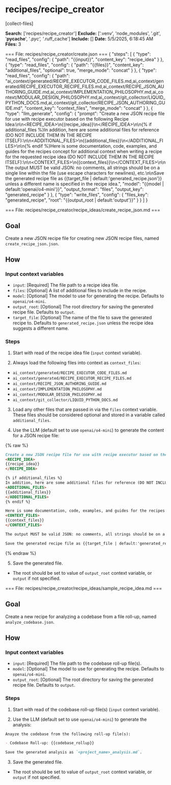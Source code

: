 # recipes/recipe_creator

[collect-files]

**Search:** ['recipes/recipe_creator']
**Exclude:** ['.venv', 'node_modules', '.git', '__pycache__', '*.pyc', '*.ruff_cache']
**Include:** []
**Date:** 5/5/2025, 6:18:45 AM
**Files:** 3

=== File: recipes/recipe_creator/create.json ===
{
  "steps": [
    {
      "type": "read_files",
      "config": {
        "path": "{{input}}",
        "content_key": "recipe_idea"
      }
    },
    {
      "type": "read_files",
      "config": {
        "path": "{{files}}",
        "content_key": "additional_files",
        "optional": true,
        "merge_mode": "concat"
      }
    },
    {
      "type": "read_files",
      "config": {
        "path": "ai_context/generated/RECIPE_EXECUTOR_CODE_FILES.md,ai_context/generated/RECIPE_EXECUTOR_RECIPE_FILES.md,ai_context/RECIPE_JSON_AUTHORING_GUIDE.md,ai_context/IMPLEMENTATION_PHILOSOPHY.md,ai_context/MODULAR_DESIGN_PHILOSOPHY.md,ai_context/git_collector/LIQUID_PYTHON_DOCS.md,ai_context/git_collector/RECIPE_JSON_AUTHORING_GUIDE.md",
        "content_key": "context_files",
        "merge_mode": "concat"
      }
    },
    {
      "type": "llm_generate",
      "config": {
        "prompt": "Create a new JSON recipe file for use with recipe executor based on the following Recipe Idea:\n\n<RECIPE_IDEA>\n{{recipe_idea}}\n</RECIPE_IDEA>\n\n{% if additional_files %}In addition, here are some additional files for reference (DO NOT INCLUDE THEM IN THE RECIPE ITSELF):\n\n<ADDITIONAL_FILES>\n{{additional_files}}\n</ADDITIONAL_FILES>\n\n{% endif %}Here is some documentation, code, examples, and guides for the recipes concept for additional context when writing a recipe for the requested recipe idea (DO NOT INCLUDE THEM IN THE RECIPE ITSELF):\n\n<CONTEXT_FILES>\n{{context_files}}\n</CONTEXT_FILES>\n\nThe output MUST be valid JSON: no comments, all strings should be on a single line within the file (use escape characters for newlines), etc.\n\nSave the generated recipe file as {{target_file | default:'generated_recipe.json'}} unless a different name is specified in the recipe idea.",
        "model": "{{model | default:'openai/o4-mini'}}",
        "output_format": "files",
        "output_key": "generated_recipe"
      }
    },
    {
      "type": "write_files",
      "config": {
        "files_key": "generated_recipe",
        "root": "{{output_root | default:'output'}}"
      }
    }
  ]
}


=== File: recipes/recipe_creator/recipe_ideas/create_recipe_json.md ===
## Goal

Create a new JSON recipe file for creating new JSON recipe files, named `create_recipe_json.json`.

## How

### Input context variables

- `input`: [Required] The file path to a recipe idea file.
- `files`: [Optional] A list of additional files to include in the recipe.
- `model`: [Optional] The model to use for generating the recipe. Defaults to `openai/o4-mini`.
- `output_root`: [Optional] The root directory for saving the generated recipe file. Defaults to `output`.
- `target_file`: [Optional] The name of the file to save the generated recipe to. Defaults to `generated_recipe.json` unless the recipe idea suggests a different name.

### Steps

1. Start with read of the recipe idea file (`input` context variable).

2. Always load the following files into context as `context_files`:

- `ai_context/generated/RECIPE_EXECUTOR_CODE_FILES.md`
- `ai_context/generated/RECIPE_EXECUTOR_RECIPE_FILES.md`
- `ai_context/RECIPE_JSON_AUTHORING_GUIDE.md`
- `ai_context/IMPLEMENTATION_PHILOSOPHY.md`
- `ai_context/MODULAR_DESIGN_PHILOSOPHY.md`
- `ai_context/git_collector/LIQUID_PYTHON_DOCS.md`

3. Load any other files that are passed in via the `files` context variable. These files should be considered optional and stored in a variable called `additional_files`.

4. Use the LLM (default set to use `openai/o4-mini`) to generate the content for a JSON recipe file:

{% raw %}

```markdown
Create a new JSON recipe file for use with recipe executor based on the following Recipe Idea:
<RECIPE_IDEA>
{{recipe_idea}}
</RECIPE_IDEA>

{% if additional_files %}
In addition, here are some additional files for reference (DO NOT INCLUDE THEM IN THE RECIPE ITSELF):
<ADDITIONAL_FILES>
{{additional_files}}
</ADDITIONAL_FILES>
{% endif %}

Here is some documentation, code, examples, and guides for the recipes concept for additional context when writing a recipe for the requested recipe idea (DO NOT INCLUDE THEM IN THE RECIPE ITSELF):
<CONTEXT_FILES>
{{context_files}}
</CONTEXT_FILES>

The output MUST be valid JSON: no comments, all strings should be on a single new within the file (use escape characters for newlines), etc.

Save the generated recipe file as {{target_file | default:'generated_recipe.json'}} unless a different name is specified in the recipe idea.
```

{% endraw %}

5. Save the generated file.

- The root should be set to value of `output_root` context variable, or `output` if not specified.


=== File: recipes/recipe_creator/recipe_ideas/sample_recipe_idea.md ===
## Goal

Create a new recipe for analyzing a codebase from a file roll-up, named `analyze_codebase.json`.

## How

### Input context variables

- `input`: [Required] The file path to the codebase roll-up file(s).
- `model`: [Optional] The model to use for generating the recipe. Defaults to `openai/o4-mini`.
- `output_root`: [Optional] The root directory for saving the generated recipe file. Defaults to `output`.

### Steps

1. Start with read of the codebase roll-up file(s) (`input` context variable).

2. Use the LLM (default set to use `openai/o4-mini`) to generate the analysis:

```markdown
Anayze the codebase from the following roll-up file(s):

- Codebase Roll-up: {{codebase_rollup}}

Save the generated analysis as `<project_name>_analysis.md`.
```

3. Save the generated file.

- The root should be set to value of `output_root` context variable, or `output` if not specified.


